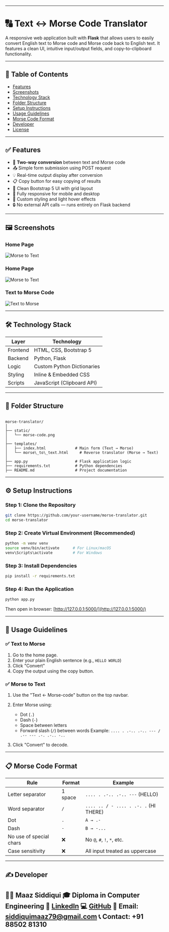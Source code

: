 
---


# 🔠 Text ↔ Morse Code Translator

A responsive web application built with **Flask** that allows users to easily convert English text to Morse code and Morse code back to English text. It features a clean UI, intuitive input/output fields, and copy-to-clipboard functionality.

---

## 📌 Table of Contents

- [Features](#features)
- [Screenshots](#screenshots)
- [Technology Stack](#technology-stack)
- [Folder Structure](#folder-structure)
- [Setup Instructions](#setup-instructions)
- [Usage Guidelines](#usage-guidelines)
- [Morse Code Format](#morse-code-format)
- [Developer](#developer)
- [License](#license)

---

## ✅ Features

- 🔁 **Two-way conversion** between text and Morse code
- 📤 Simple form submission using POST request
- 💡 Real-time output display after conversion
- 📋 Copy button for easy copying of results
- 🧩 Clean Bootstrap 5 UI with grid layout
- 📱 Fully responsive for mobile and desktop
- 🎨 Custom styling and light hover effects
- 🔒 No external API calls — runs entirely on Flask backend

---

## 🖼️ Screenshots

### Home Page
![Morse to Text](Screenshot%202025-07-30%20061715.png)
### Home Page
![Morse to Text](Screenshot%202025-07-30%20061942.png)


### Text to Morse Code
![Text to Morse](Screenshot%202025-07-30%20061904.png)


---

## 🛠️ Technology Stack

| Layer       | Technology          |
|-------------|---------------------|
| Frontend    | HTML, CSS, Bootstrap 5 |
| Backend     | Python, Flask       |
| Logic       | Custom Python Dictionaries |
| Styling     | Inline & Embedded CSS |
| Scripts     | JavaScript (Clipboard API) |

---

## 📁 Folder Structure

```

morse-translator/
│
├── static/
│   └── morse-code.png
│
├── templates/
│   ├── index.html             # Main form (Text → Morse)
│   └── morse\_to\_text.html     # Reverse translator (Morse → Text)
│
├── app.py                     # Flask application logic
├── requirements.txt           # Python dependencies
├── README.md                  # Project documentation

````

---

## ⚙️ Setup Instructions

### Step 1: Clone the Repository

```bash
git clone https://github.com/your-username/morse-translator.git
cd morse-translator
````

### Step 2: Create Virtual Environment (Recommended)

```bash
python -m venv venv
source venv/bin/activate      # For Linux/macOS
venv\Scripts\activate         # For Windows
```

### Step 3: Install Dependencies

```bash
pip install -r requirements.txt
```

### Step 4: Run the Application

```bash
python app.py
```

Then open in browser:
[http://127.0.0.1:5000/](http://127.0.0.1:5000/)

---

## 🧪 Usage Guidelines

### ✅ Text to Morse

1. Go to the home page.
2. Enter your plain English sentence (e.g., `HELLO WORLD`)
3. Click "Convert"
4. Copy the output using the copy button.

### ✅ Morse to Text

1. Use the "Text ← Morse-code" button on the top navbar.

2. Enter Morse using:

   * Dot (`.`)
   * Dash (`-`)
   * Space between letters
   * Forward slash (`/`) between words
     Example: `.... . .-.. .-.. --- / .-- --- .-. .-.. -..`

3. Click "Convert" to decode.

---

## 📋 Morse Code Format

| Rule                    | Format  | Example                               |
| ----------------------- | ------- | ------------------------------------- |
| Letter separator        | 1 space | `.... . .-.. .-.. ---` (HELLO)        |
| Word separator          | `/`     | `.... .. / - .... . .-. .` (HI THERE) |
| Dot                     | `.`     | `A → .-`                              |
| Dash                    | `-`     | `B → -...`                            |
| No use of special chars | ❌       | No `@`, `#`, `!`, `*`, etc.           |
| Case sensitivity        | ❌       | All input treated as uppercase        |

---

## ✍️ Developer

**👨‍💻 Maaz Siddiqui**
🎓 Diploma in Computer Engineering
🔗 [LinkedIn](https://www.linkedin.com/in/siddiqui-maazzz/)
💻 [GitHub](https://github.com/maazsiddiqui79)
📧 Email: [siddiquimaaz79@gmail.com](mailto:siddiquimaaz79@gmail.com)
📞 Contact: +91 88502 81310
---
